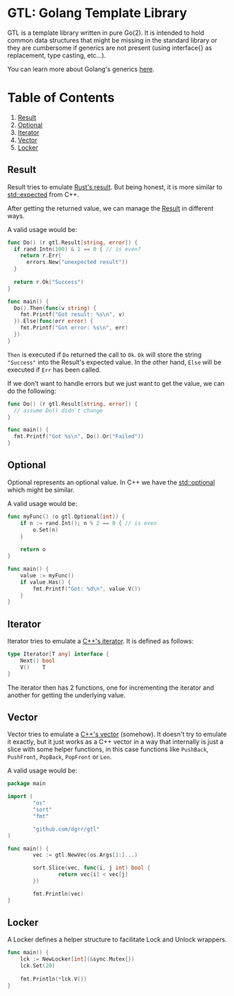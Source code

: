 # GTL: Golang Template Library

GTL is a template library written in pure Go(2).
It is intended to hold common data structures that might be missing in the standard library
or they are cumbersome if generics are not present (using interface{} as replacement, type casting, etc...).

You can learn more about Golang's generics [here](https://go.googlesource.com/proposal/+/refs/heads/master/design/43651-type-parameters.md).

# Table of Contents
1. [Result](#result)
2. [Optional](#optional)
3. [Iterator](#iterator)
4. [Vector](#vector)
5. [Locker](#locker)

## Result

Result tries to emulate [Rust's result](https://doc.rust-lang.org/std/result/).
But being honest, it is more similar to [std::expected](http://www.open-std.org/jtc1/sc22/wg21/docs/papers/2017/p0323r3.pdf) from C++.

After getting the returned value,
we can manage the [Result](https://github.com/dgrr/gtl/blob/master/result.go2#L4) in different ways.

A valid usage would be:
```go
func Do() (r gtl.Result[string, error]) {
  if rand.Intn(100) & 1 == 0 { // is even?
    return r.Err(
      errors.New("unexpected result"))
  }
  
  return r.Ok("Success")
}

func main() {
  Do().Then(func(v string) {
    fmt.Printf("Got result: %s\n", v)
  }).Else(func(err error) {
    fmt.Printf("Got error: %s\n", err)
  })
}
```

`Then` is executed if `Do` returned the call to `Ok`. `Ok` will store the string `"Success"`
into the Result's expected value. In the other hand, `Else` will be executed if `Err` has been called.

If we don't want to handle errors but we just want to get the value, we can do the following:
```go
func Do() (r gtl.Result[string, error]) {
  // assume Do() didn't change
}

func main() {
  fmt.Printf("Got %s\n", Do().Or("Failed"))
}
```

## Optional

Optional represents an optional value. In C++ we have the [std::optional](https://en.cppreference.com/w/cpp/utility/optional)
which might be similar.

A valid usage would be:
```go
func myFunc() (o gtl.Optional[int]) {
	if n := rand.Int(); n % 2 == 0 { // is even
		o.Set(n)
	}
	
	return o
}

func main() {
	value := myFunc()
	if value.Has() {
		fmt.Printf("Got: %d\n", value.V())
	}
}
```

## Iterator

Iterator tries to emulate a [C++'s iterator](https://en.cppreference.com/w/cpp/iterator/iterator).
It is defined as follows:
```go
type Iterator[T any] interface {
	Next() bool
	V()    T
}
```

The iterator then has 2 functions, one for incrementing the iterator and another for getting the underlying value.

## Vector

Vector tries to emulate a [C++'s vector](https://en.cppreference.com/w/cpp/container/vector) (somehow).
It doesn't try to emulate it exactly, but it just works as a C++ vector in a way that internally is just
a slice with some helper functions, in this case functions like `PushBack`, `PushFront`, `PopBack`, `PopFront` or `Len`.

A valid usage would be:
```go
package main

import (
        "os"
        "sort"
        "fmt"

        "github.com/dgrr/gtl"
)

func main() {
        vec := gtl.NewVec(os.Args[1:]...)

        sort.Slice(vec, func(i, j int) bool {
                return vec[i] < vec[j]
        })

        fmt.Println(vec)
}
```

## Locker

A Locker defines a helper structure to facilitate Lock and Unlock wrappers.

```go
func main() {
	lck := NewLocker[int](&sync.Mutex{})
	lck.Set(20)
	
	fmt.Println(*lck.V())
}
```
